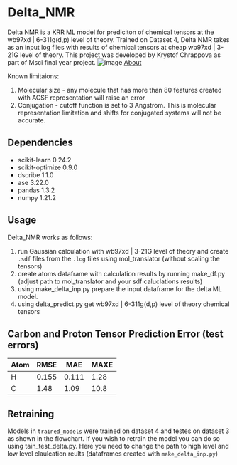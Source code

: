# Delta_NMR

Delta NMR is a KRR ML model for prediciton of chemical tensors at the wb97xd | 6-311g(d,p) level of theory. Trained on Dataset 4, Delta NMR takes as an input log files with results of chemical tensors at cheap wb97xd | 3-21G level of theory. This project was developed by Krystof Chrappova as part of Msci final year project.
![image](https://user-images.githubusercontent.com/76857765/144690608-f0ef11e6-ac4e-4d4a-85a0-7d1a5beeef8a.png)
[About](/about/)

Known limitaions:
1. Molecular size - any molecule that has more than 80 features created with ACSF representation will raise an error
2. Conjugation - cutoff function is set to 3 Angstrom. This is molecular representation limitation and shifts for conjugated systems will not be accurate.

## Dependencies
* scikit-learn              0.24.2
* scikit-optimize           0.9.0
* dscribe                   1.1.0
* ase                       3.22.0
* pandas                    1.3.2
* numpy                     1.21.2

## Usage
Delta_NMR works as follows:
1. run Gaussian calculation with wb97xd | 3-21G level of theory and create `.sdf` files from the `.log` files using mol_translator (without scaling the tensors)
3. create atoms dataframe with calculation results by running make_df.py (adjust path to mol_translator and your sdf caluclations results)
5. using make_delta_inp.py prepare the input dataframe for the delta ML model.
6. using delta_predict.py get wb97xd | 6-311g(d,p) level of theory chemical tensors

## Carbon and Proton Tensor Prediction Error (test errors)

| Atom |  RMSE  |  MAE  | MAXE |
|------|--------|-------|------|
| H    |  0.155 | 0.111 | 1.28 |
| C    |  1.48  | 1.09  | 10.8 |


## Retraining
Models in `trained_models` were trained on dataset 4 and testes on dataset 3  as shown in the flowchart. If you wish to retrain the model you can do so using tain_test_delta.py. Here you need to change the path to high level and low level claulcation reults (dataframes created with `make_delta_inp.py`)

